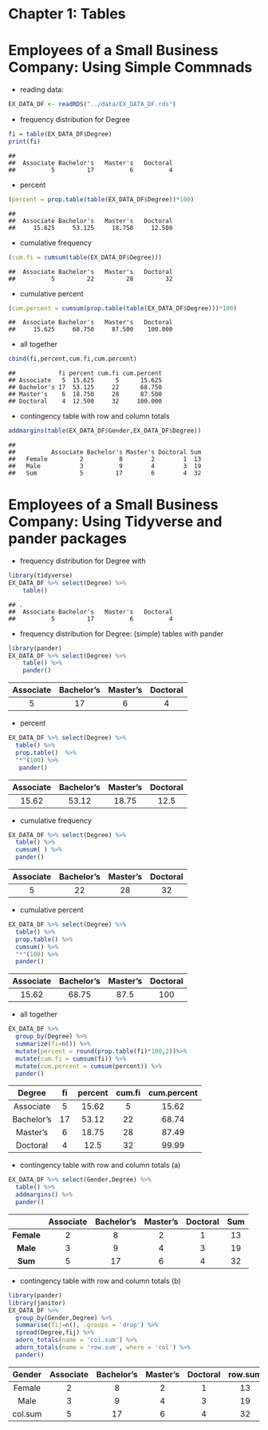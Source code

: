 Chapter 1: Tables
================

# Employees of a Small Business Company: Using Simple Commnads

-   reading data:

``` r
EX_DATA_DF <- readRDS("../data/EX_DATA_DF.rds")
```

-   frequency distribution for Degree

``` r
fi = table(EX_DATA_DF$Degree)
print(fi)
```

    ## 
    ##  Associate Bachelor's   Master's   Doctoral 
    ##          5         17          6          4

-   percent

``` r
(percent = prop.table(table(EX_DATA_DF$Degree))*100)
```

    ## 
    ##  Associate Bachelor's   Master's   Doctoral 
    ##     15.625     53.125     18.750     12.500

-   cumulative frequency

``` r
(cum.fi = cumsum(table(EX_DATA_DF$Degree)))
```

    ##  Associate Bachelor's   Master's   Doctoral 
    ##          5         22         28         32

-   cumulative percent

``` r
(cum.percent = cumsum(prop.table(table(EX_DATA_DF$Degree)))*100)
```

    ##  Associate Bachelor's   Master's   Doctoral 
    ##     15.625     68.750     87.500    100.000

-   all together

``` r
cbind(fi,percent,cum.fi,cum.percent)
```

    ##            fi percent cum.fi cum.percent
    ## Associate   5  15.625      5      15.625
    ## Bachelor's 17  53.125     22      68.750
    ## Master's    6  18.750     28      87.500
    ## Doctoral    4  12.500     32     100.000

-   contingency table with row and column totals

``` r
addmargins(table(EX_DATA_DF$Gender,EX_DATA_DF$Degree))
```

    ##         
    ##          Associate Bachelor's Master's Doctoral Sum
    ##   Female         2          8        2        1  13
    ##   Male           3          9        4        3  19
    ##   Sum            5         17        6        4  32

# Employees of a Small Business Company: Using Tidyverse and pander packages

-   frequency distribution for Degree with

``` r
library(tidyverse)
EX_DATA_DF %>% select(Degree) %>%
    table()
```

    ## .
    ##  Associate Bachelor's   Master's   Doctoral 
    ##          5         17          6          4

-   frequency distribution for Degree: (simple) tables with pander

``` r
library(pander)
EX_DATA_DF %>% select(Degree) %>%
    table() %>% 
    pander()
```

| Associate | Bachelor’s | Master’s | Doctoral |
|:---------:|:----------:|:--------:|:--------:|
|     5     |     17     |    6     |    4     |

-   percent

``` r
EX_DATA_DF %>% select(Degree) %>%
  table() %>%
  prop.table()  %>% 
  "*"(100) %>% 
   pander()
```

| Associate | Bachelor’s | Master’s | Doctoral |
|:---------:|:----------:|:--------:|:--------:|
|   15.62   |   53.12    |  18.75   |   12.5   |

-   cumulative frequency

``` r
EX_DATA_DF %>% select(Degree) %>%
  table() %>%
  cumsum( ) %>% 
  pander()
```

| Associate | Bachelor’s | Master’s | Doctoral |
|:---------:|:----------:|:--------:|:--------:|
|     5     |     22     |    28    |    32    |

-   cumulative percent

``` r
EX_DATA_DF %>% select(Degree) %>%
  table() %>%
  prop.table() %>% 
  cumsum() %>% 
  "*"(100) %>% 
  pander()
```

| Associate | Bachelor’s | Master’s | Doctoral |
|:---------:|:----------:|:--------:|:--------:|
|   15.62   |   68.75    |   87.5   |   100    |

-   all together

``` r
EX_DATA_DF %>%
  group_by(Degree) %>% 
  summarize(fi=n()) %>% 
  mutate(percent = round(prop.table(fi)*100,2))%>% 
  mutate(cum.fi = cumsum(fi)) %>% 
  mutate(cum.percent = cumsum(percent)) %>% 
  pander()
```

|   Degree   | fi  | percent | cum.fi | cum.percent |
|:----------:|:---:|:-------:|:------:|:-----------:|
| Associate  |  5  |  15.62  |   5    |    15.62    |
| Bachelor’s | 17  |  53.12  |   22   |    68.74    |
|  Master’s  |  6  |  18.75  |   28   |    87.49    |
|  Doctoral  |  4  |  12.5   |   32   |    99.99    |

-   contingency table with row and column totals (a)

``` r
EX_DATA_DF %>% select(Gender,Degree) %>%
  table() %>%
  addmargins() %>% 
  pander()
```

|            | Associate | Bachelor’s | Master’s | Doctoral | Sum |
|:----------:|:---------:|:----------:|:--------:|:--------:|:---:|
| **Female** |     2     |     8      |    2     |    1     | 13  |
|  **Male**  |     3     |     9      |    4     |    3     | 19  |
|  **Sum**   |     5     |     17     |    6     |    4     | 32  |

-   contingency table with row and column totals (b)

``` r
library(pander)
library(janitor)
EX_DATA_DF %>% 
  group_by(Gender,Degree) %>% 
  summarise(fij=n(), .groups = 'drop') %>% 
  spread(Degree,fij) %>% 
  adorn_totals(name = 'col.sum') %>% 
  adorn_totals(name = 'row.sum', where = 'col') %>% 
  pander()
```

| Gender  | Associate | Bachelor’s | Master’s | Doctoral | row.sum |
|:-------:|:---------:|:----------:|:--------:|:--------:|:-------:|
| Female  |     2     |     8      |    2     |    1     |   13    |
|  Male   |     3     |     9      |    4     |    3     |   19    |
| col.sum |     5     |     17     |    6     |    4     |   32    |
